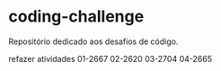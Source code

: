 # coding-challenge

Repositório dedicado aos desafios de código.

refazer atividades
01-2667
02-2620
03-2704
04-2665
